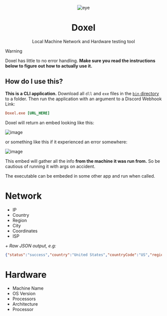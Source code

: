 <div align="center">
  
  ![eye](https://github.com/Dismalitie/Doxel/assets/118924562/f2fcb86f-9b32-4c6e-8233-ed6386a94bca)

  # Doxel

 Local Machine Network and Hardware testing tool
</div>

> [!WARNING]
> Doxel has little to no error handling. **Make sure you read the instructions below to figure out how to actually use it.**

## How do I use this?
**This is a CLI application.** Download all `dll` and `exe` files in the [`bin` directory](https://github.com/Dismalitie/Doxel/tree/main/Doxel/bin/Debug) to a folder. Then run the application with an argument to a Discord Webhook Link:
```ini
Doxel.exe [URL_HERE]
```
Doxel will return an embed looking like this:

![image](https://github.com/Dismalitie/Doxel/assets/118924562/47c63024-9a3d-479f-b063-eb8edbc74b92)

or something like this if it experienced an error somewhere:

![image](https://github.com/Dismalitie/Doxel/assets/118924562/9d38b5b5-8875-49ae-9efb-ce4edd354507)

This embed will gather all the info **from the machine it was run from.** So be cautious of running it with args on accident.

The executable can be embeded in some other app and run when called.


# Network

* IP
* Country
* Region
* City
* Coordinates
* ISP

*+ Raw JSON output, e.g:*
```json
{"status":"success","country":"United States","countryCode":"US","region":"VA","regionName":"Virginia","city":"Ashburn","zip":"20149","lat":39.03,"lon":-77.5,"timezone":"America/New_York","isp":"Google LLC","org":"Google Public DNS","as":"AS15169 Google LLC","query":"8.8.8.8"}
```

# Hardware

* Machine Name
* OS Version
* Processors
* Architecture
* Processor
